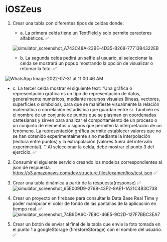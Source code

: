 # iOSZeus

1. Crear una tabla con diferentes tipos de celdas donde:
    
   + a. La primera celda tiene un TextField y solo permite caracteres alfabéticos. ✅
   
   ![simulator_screenshot_A743C48A-23BE-4D35-B268-77713B4322EB](https://user-images.githubusercontent.com/39851501/182037202-be175ef2-ccd1-4d8f-9cbd-cf9a08e3fc95.png)


   + b. La segunda celda pedirá un selfie al usuario, al seleccionar la celda se mostrará un popup mostrando la opción de visualizar o retomar la foto. ✅
 
![WhatsApp Image 2022-07-31 at 11 00 46 AM](https://user-images.githubusercontent.com/39851501/182037301-0b53373e-0187-4471-ad3a-7608cbe7cb02.jpeg)

   + c. La tercer celda mostrar el siguiente text: “Una gráfica o representación gráfica es un tipo de representación de datos, generalmente numéricos, mediante recursos visuales (líneas, vectores, superficies o símbolos), para que se manifieste visualmente la relación matemática o correlación estadística que guardan entre sí. También es el nombre de un conjunto de puntos que se plasman en coordenadas cartesianas y sirven para analizar el comportamiento de un proceso o un conjunto de elementos o signos que permiten la interpretación de un fenómeno. La representación gráfica permite establecer valores que no se han obtenido experimentalmente sino mediante la interpolación (lectura entre puntos) y la extrapolación (valores fuera del intervalo experimental). ”. Al seleccionar la celda, debe mostrar el punto 3 del ejercicio. ✅

2. Consumir el siguiente servicio creando los modelos correspondientes al json de respuesta.
https://s3.amazonaws.com/dev.structure.files/examen/ios/test.json
✅



3. Crear una tabla dinámica a partir de la respuesta(response) ✅
![simulator_screenshot_65E009D9-2768-43F2-8AE1-1A21C4B3C738](https://user-images.githubusercontent.com/39851501/182037322-f44ac1a4-d43c-4281-ac8c-b30cd9f7f7c4.png)

4. Crear un proyecto en firebase para consultar la Data Base Real Time y poder manipular el color de fondo de las pantallas de la aplicación en tiempo real. ✅
![simulator_screenshot_74B9DA6C-7E8C-46E5-9C2D-127F7BBC3EA7](https://user-images.githubusercontent.com/39851501/182037331-3fc1cfd2-e383-4ed2-948e-c41b24119829.png)

5. Crear un botón de enviar al final de la tabla que envie la foto tomada en el punto 1 a googleStorage (firestoreStorage) con el nombre del usuario. ✅
